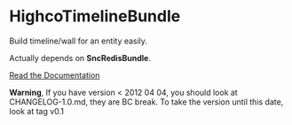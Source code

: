 HighcoTimelineBundle
====================

Build timeline/wall for an entity easily.

Actually depends on **SncRedisBundle**.

[Read the Documentation](https://github.com/stephpy/TimelineBundle/blob/master/Resources/doc/index.markdown)

**Warning**,
If you have version < 2012 04 04, you should look at CHANGELOG-1.0.md, they are BC break. To take the version until this date, look at tag v0.1
